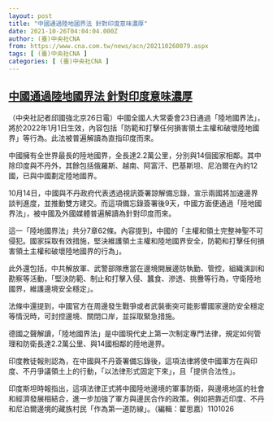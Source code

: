 ```yaml
---
layout: post
title: "中國通過陸地國界法 針對印度意味濃厚"
date: 2021-10-26T04:04:04.000Z
author: (臺)中央社CNA
from: https://www.cna.com.tw/news/acn/202110260079.aspx
tags: [ (臺)中央社CNA ]
categories: [ (臺)中央社CNA ]
---
```

<!--1635221044000-->
[中國通過陸地國界法 針對印度意味濃厚](https://www.cna.com.tw/news/acn/202110260079.aspx)
------

<div>
<div></div><div><p>（中央社記者邱國強北京26日電）中國全國人大常委會23日通過「陸地國界法」，將於2022年1月1日生效，內容包括「防範和打擊任何損害領土主權和破壞陸地國界」等行為。此法被普遍解讀為直指印度而來。</p><p>中國擁有全世界最長的陸地國界，全長達2.2萬公里，分別與14個國家相鄰。其中除印度與不丹外，其餘包括俄羅斯、越南、阿富汗、巴基斯坦、尼泊爾在內的12國，已與中國劃定陸地國界。</p><p>10月14日，中國與不丹政府代表透過視訊簽署諒解備忘錄，宣示兩國將加速邊界談判進度，並推動雙方建交。而這項備忘錄簽署後9天，中國方面便通過「陸地國界法」，被中國及外國媒體普遍解讀為針對印度而來。</p><p>這一「陸地國界法」共分7章62條。內容提到，中國的「主權和領土完整神聖不可侵犯。國家採取有效措施，堅決維護領土主權和陸地國界安全，防範和打擊任何損害領土主權和破壞陸地國界的行為」。</p><p>此外還包括，中共解放軍、武警部隊應當在邊境開展邊防執勤、管控，組織演訓和勘察等活動，「堅決防範、制止和打擊入侵、蠶食、滲透、挑釁等行為，守衛陸地國界，維護邊境安全穩定」。</p><p>法條中還提到，中國官方在周邊發生戰爭或者武裝衝突可能影響國家邊防安全穩定等情況時，可封控邊境、關閉口岸，並採取緊急措施。</p><p>德國之聲解讀，「陸地國界法」是中國現代史上第一次制定專門法律，規定如何管理和防衛長達2.2萬公里、與14國相鄰的陸地邊界。</p><p>印度教徒報則認為，在中國與不丹簽署備忘錄後，這項法律將使中國軍方在與印度、不丹爭議領土上的行動，「以法律形式固定下來」，且「提供合法性」。</p><p>印度斯坦時報指出，這項法律正式將中國陸地邊境的軍事防衛，與邊境地區的社會和經濟發展相結合，進一步加強了軍方與邊民合作的政策。例如把靠近印度、不丹和尼泊爾邊境的藏族村民「作為第一道防線」。（編輯：翟思嘉）1101026</p></div>
</div>

